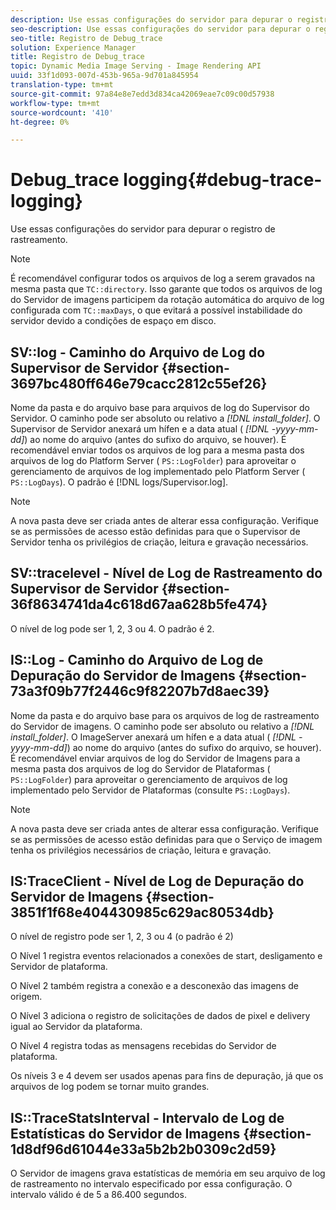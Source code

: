 ```yaml
---
description: Use essas configurações do servidor para depurar o registro de rastreamento.
seo-description: Use essas configurações do servidor para depurar o registro de rastreamento.
seo-title: Registro de Debug_trace
solution: Experience Manager
title: Registro de Debug_trace
topic: Dynamic Media Image Serving - Image Rendering API
uuid: 33f1d093-007d-453b-965a-9d701a845954
translation-type: tm+mt
source-git-commit: 97a84e8e7edd3d834ca42069eae7c09c00d57938
workflow-type: tm+mt
source-wordcount: '410'
ht-degree: 0%

---
```



# Debug_trace logging{#debug-trace-logging}

Use essas configurações do servidor para depurar o registro de rastreamento.

>[!NOTE]
>
>É recomendável configurar todos os arquivos de log a serem gravados na mesma pasta que `TC::directory`. Isso garante que todos os arquivos de log do Servidor de imagens participem da rotação automática do arquivo de log configurada com `TC::maxDays`, o que evitará a possível instabilidade do servidor devido a condições de espaço em disco.

## SV::log - Caminho do Arquivo de Log do Supervisor de Servidor {#section-3697bc480ff646e79cacc2812c55ef26}

Nome da pasta e do arquivo base para arquivos de log do Supervisor do Servidor. O caminho pode ser absoluto ou relativo a *[!DNL install_folder]*. O Supervisor de Servidor anexará um hífen e a data atual ( *[!DNL -yyyy-mm-dd]*) ao nome do arquivo (antes do sufixo do arquivo, se houver). É recomendável enviar todos os arquivos de log para a mesma pasta dos arquivos de log do Platform Server ( `PS::LogFolder`) para aproveitar o gerenciamento de arquivos de log implementado pelo Platform Server ( `PS::LogDays`). O padrão é [!DNL logs/Supervisor.log].

>[!NOTE]
>
>A nova pasta deve ser criada antes de alterar essa configuração. Verifique se as permissões de acesso estão definidas para que o Supervisor de Servidor tenha os privilégios de criação, leitura e gravação necessários.

## SV::tracelevel - Nível de Log de Rastreamento do Supervisor de Servidor {#section-36f8634741da4c618d67aa628b5fe474}

O nível de log pode ser 1, 2, 3 ou 4. O padrão é 2.

## IS::Log - Caminho do Arquivo de Log de Depuração do Servidor de Imagens {#section-73a3f09b77f2446c9f82207b7d8aec39}

Nome da pasta e do arquivo base para os arquivos de log de rastreamento do Servidor de imagens. O caminho pode ser absoluto ou relativo a *[!DNL install_folder]*. O ImageServer anexará um hífen e a data atual ( *[!DNL -yyyy-mm-dd]*) ao nome do arquivo (antes do sufixo do arquivo, se houver). É recomendável enviar arquivos de log do Servidor de Imagens para a mesma pasta dos arquivos de log do Servidor de Plataformas ( `PS::LogFolder`) para aproveitar o gerenciamento de arquivos de log implementado pelo Servidor de Plataformas (consulte `PS::LogDays`).

>[!NOTE]
>
>A nova pasta deve ser criada antes de alterar essa configuração. Verifique se as permissões de acesso estão definidas para que o Serviço de imagem tenha os privilégios necessários de criação, leitura e gravação.

## IS:TraceClient - Nível de Log de Depuração do Servidor de Imagens {#section-3851f1f68e404430985c629ac80534db}

O nível de registro pode ser 1, 2, 3 ou 4 (o padrão é 2)

O Nível 1 registra eventos relacionados a conexões de start, desligamento e Servidor de plataforma.

O Nível 2 também registra a conexão e a desconexão das imagens de origem.

O Nível 3 adiciona o registro de solicitações de dados de pixel e delivery igual ao Servidor da plataforma.

O Nível 4 registra todas as mensagens recebidas do Servidor de plataforma.

Os níveis 3 e 4 devem ser usados apenas para fins de depuração, já que os arquivos de log podem se tornar muito grandes.

## IS::TraceStatsInterval - Intervalo de Log de Estatísticas do Servidor de Imagens {#section-1d8df96d61044e33a5b2b2b0309c2d59}

O Servidor de imagens grava estatísticas de memória em seu arquivo de log de rastreamento no intervalo especificado por essa configuração. O intervalo válido é de 5 a 86.400 segundos.
